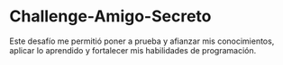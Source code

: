 # Challenge-Amigo-Secreto
 Este desafío me permitió poner a prueba y afianzar mis conocimientos, aplicar lo aprendido y fortalecer mis habilidades de programación.
